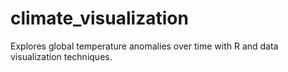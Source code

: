 # climate_visualization
Explores global temperature anomalies over time with R and data visualization techniques.
